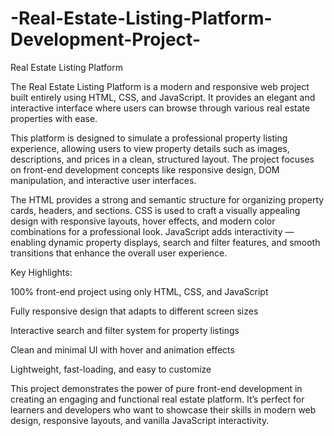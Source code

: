 # -Real-Estate-Listing-Platform-Development-Project-

Real Estate Listing Platform

The Real Estate Listing Platform is a modern and responsive web project built entirely using HTML, CSS, and JavaScript. It provides an elegant and interactive interface where users can browse through various real estate properties with ease.

This platform is designed to simulate a professional property listing experience, allowing users to view property details such as images, descriptions, and prices in a clean, structured layout. The project focuses on front-end development concepts like responsive design, DOM manipulation, and interactive user interfaces.

The HTML provides a strong and semantic structure for organizing property cards, headers, and sections.
CSS is used to craft a visually appealing design with responsive layouts, hover effects, and modern color combinations for a professional look.
JavaScript adds interactivity — enabling dynamic property displays, search and filter features, and smooth transitions that enhance the overall user experience.

Key Highlights:

100% front-end project using only HTML, CSS, and JavaScript

Fully responsive design that adapts to different screen sizes

Interactive search and filter system for property listings

Clean and minimal UI with hover and animation effects

Lightweight, fast-loading, and easy to customize

This project demonstrates the power of pure front-end development in creating an engaging and functional real estate platform. It’s perfect for learners and developers who want to showcase their skills in modern web design, responsive layouts, and vanilla JavaScript interactivity.
